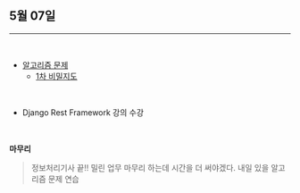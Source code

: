 ## 5월 07일

***

<br>

* [알고리즘 문제](https://github.com/CureLatte/Bae_joonHub.git)
  * [1차 비밀지도](/Algorithm/Programmers/Level1/%5B1차%5D_비밀지도.py)

<br>

* Django Rest Framework 강의 수강

<br>
    

__마무리__
> 정보처리기사 끝!! 
> 밀린 업무 마무리 하는데 시간을 더 써야겠다. 
> 내일 있을 알고리즘 문제 연습